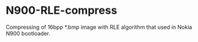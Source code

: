 N900-RLE-compress
=================

Compressing of 16bpp *.bmp image with RLE algorithm that used in Nokia N900 bootloader.